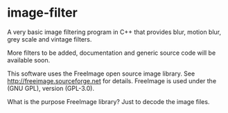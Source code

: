 # image-filter
A very basic image filtering program in C++ that provides blur, motion blur, grey scale and vintage filters.

More filters to be added, documentation and generic source code will be available soon.

This software uses the FreeImage open source image library. See http://freeimage.sourceforge.net for details.
FreeImage is used under the (GNU GPL), version (GPL-3.0).

What is the purpose FreeImage library?
Just to decode the image files.
